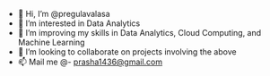 - 👋 Hi, I’m @pregulavalasa
- 👀 I’m interested in Data Analytics
- 🌱 I’m improving my skills in Data Analytics, Cloud Computing, and Machine Learning
- 💞️ I’m looking to collaborate on projects involving the above
- 📫 Mail me @- prasha1436@gmail.com

<!---
prasha1436/prasha1436 is a ✨ special ✨ repository because its `README.md` (this file) appears on your GitHub profile.
You can click the Preview link to take a look at your changes.
--->
